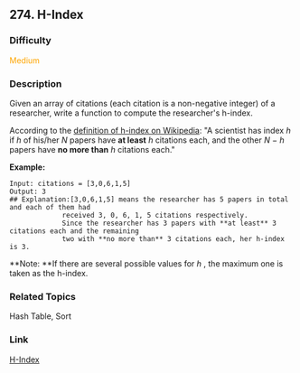 ## 274. H-Index
### Difficulty

 <font color=orange>Medium</font>

### Description

Given an array of citations (each citation is a non-negative integer) of a
researcher, write a function to compute the researcher's h-index.

According to the [definition of h-index on
Wikipedia](https://en.wikipedia.org/wiki/H-index): "A scientist has index _h_
if _h_ of his/her _N_ papers have **at least** _h_ citations each, and the
other _N − h_ papers have **no more than** _h_ citations each."

**Example:**
            Input: citations = [3,0,6,1,5]    Output: 3     ## Explanation:[3,0,6,1,5] means the researcher has 5 papers in total and each of them had                  received 3, 0, 6, 1, 5 citations respectively.                  Since the researcher has 3 papers with **at least** 3 citations each and the remaining                  two with **no more than** 3 citations each, her h-index is 3.

**Note:  **If there are several possible values for _h_ , the maximum one is
taken as the h-index.


### Related Topics

Hash Table, Sort


### Link
[H-Index](https://leetcode.com/problems/h-index)
